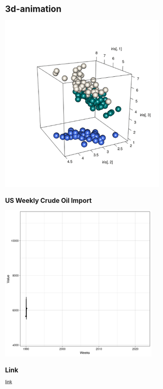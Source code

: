 # 3d-animation
![](https://github.com/pawan1198/3d-animation/blob/master/3dAnimatedScatterplot.gif)

## US Weekly Crude Oil Import
![](https://github.com/pawan1198/3d-animation/blob/master/us-weekly-crude-oil-import.gif)
## Link
[link](https://mega.nz/file/H9xCwZCR#Xr0f5idPab1ibCYXGNeNKGrmeoD0qKgGiteAUpnInfU)
